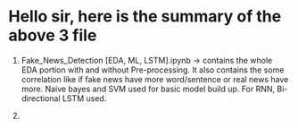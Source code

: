 # Hello sir, here is the summary of the above 3 file 

1. Fake_News_Detection [EDA, ML, LSTM].ipynb -> contains the whole EDA portion with and without Pre-processing. It also contains the some correlation like if fake news have more word/sentence or real news have more. Naive bayes and SVM used for basic model build up. For RNN, Bi-directional LSTM used.

2.
